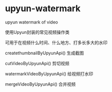 # upyun-watermark
upyun watermark of video

使用Upyun封装的常见视频操作类

可用于在视频什么时间、什么地方、打多长多大的水印

createthumbnailByUpyunApi()  生成截图

cutVideoByUpyunApi()         剪切视频

watermarkVideoByUpyunApi()   给视频打水印

mergeVideoByUpyunApi()       合并视频
